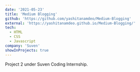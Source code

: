 ```yaml
---
date: '2021-05-23'
title: 'Medium Blogging'
github: 'https://github.com/yashitanamdeo/Medium-Blogging'
external: 'https://yashitanamdeo.github.io/Medium-Blogging/'
tech:
  - HTML
  - CSS
  - Javascript
company: 'Suven'
showInProjects: true
---
```


Project 2 under Suven Coding Internship.
